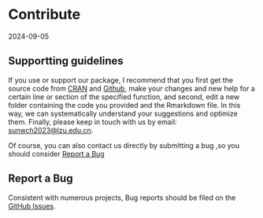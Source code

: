 Contribute
================
2024-09-05

## Supportting guidelines

If you use or support our package, I recommend that you first get the
source code from [CRAN](https://cran.r-project.org/web/packages/ILSM/)
and [Github](https://github.com/WeichengSun/ILSM/tree/main/R), make your
changes and new help for a certain line or section of the specified
function, and second, edit a new folder containing the code you provided
and the Rmarkdown file. In this way, we can systematically understand
your suggestions and optimize them. Finally, please keep in touch with
us by email: <sunwch2023@lzu.edu.cn>.

Of course, you can also contact us directly by submitting a bug ,so you
should consider [Report a Bug](#Report-a-Bug)

## Report a Bug

Consistent with numerous projects, Bug reports should be filed on the
[GitHub Issues](https://github.com/WeichengSun/ILSM/issues).
